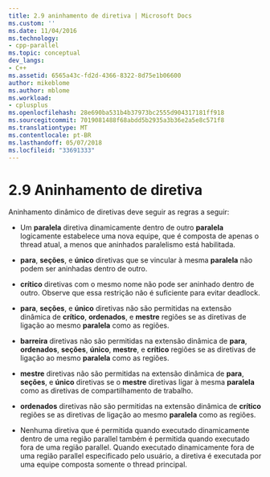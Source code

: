 ```yaml
---
title: 2.9 aninhamento de diretiva | Microsoft Docs
ms.custom: ''
ms.date: 11/04/2016
ms.technology:
- cpp-parallel
ms.topic: conceptual
dev_langs:
- C++
ms.assetid: 6565a43c-fd2d-4366-8322-8d75e1b06600
author: mikeblome
ms.author: mblome
ms.workload:
- cplusplus
ms.openlocfilehash: 28e690ba531b4b37973bc2555d904317181ff918
ms.sourcegitcommit: 7019081488f68abdd5b2935a3b36e2a5e8c571f8
ms.translationtype: MT
ms.contentlocale: pt-BR
ms.lasthandoff: 05/07/2018
ms.locfileid: "33691333"
---
```

# <a name="29-directive-nesting"></a>2.9 Aninhamento de diretiva
Aninhamento dinâmico de diretivas deve seguir as regras a seguir:  
  
-   Um **paralela** diretiva dinamicamente dentro de outro **paralela** logicamente estabelece uma nova equipe, que é composta de apenas o thread atual, a menos que aninhados paralelismo está habilitada.  
  
-   **para**, **seções**, e **único** diretivas que se vincular à mesma **paralela** não podem ser aninhadas dentro de outro.  
  
-   **crítico** diretivas com o mesmo nome não pode ser aninhado dentro de outro. Observe que essa restrição não é suficiente para evitar deadlock.  
  
-   **para**, **seções**, e **único** diretivas não são permitidas na extensão dinâmica de **crítico**, **ordenados**, e **mestre** regiões se as diretivas de ligação ao mesmo **paralela** como as regiões.  
  
-   **barreira** diretivas não são permitidas na extensão dinâmica de **para**, **ordenados**, **seções**, **único**, **mestre**, e **crítico** regiões se as diretivas de ligação ao mesmo **paralela** como as regiões.  
  
-   **mestre** diretivas não são permitidas na extensão dinâmica de **para**, **seções**, e **único** diretivas se o **mestre** diretivas ligar à mesma **paralela** como as diretivas de compartilhamento de trabalho.  
  
-   **ordenados** diretivas não são permitidas na extensão dinâmica de **crítico** regiões se as diretivas de ligação ao mesmo **paralela** como as regiões.  
  
-   Nenhuma diretiva que é permitida quando executado dinamicamente dentro de uma região parallel também é permitida quando executado fora de uma região parallel. Quando executado dinamicamente fora de uma região parallel especificado pelo usuário, a diretiva é executada por uma equipe composta somente o thread principal.